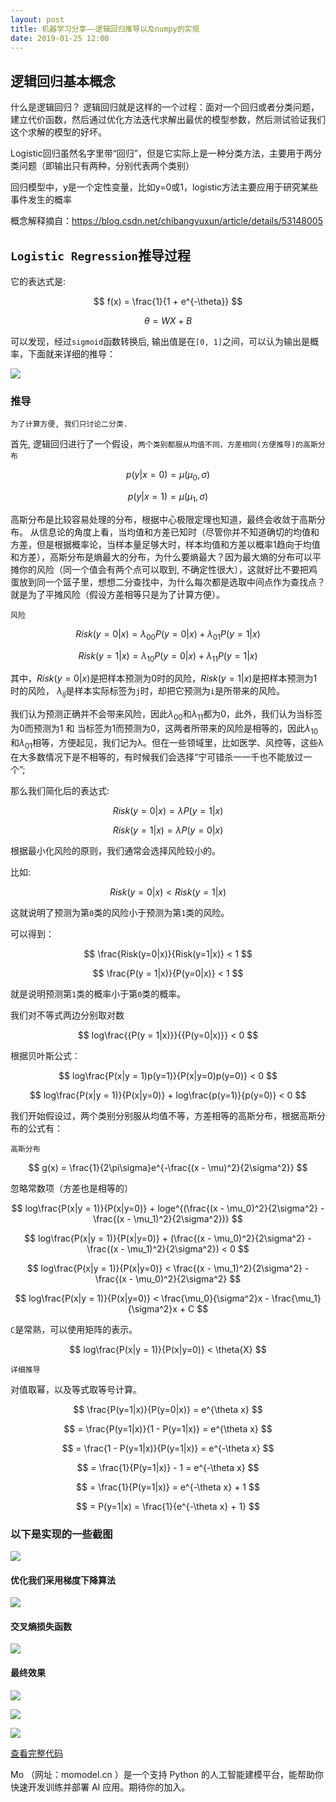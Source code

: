 ```yaml
---
layout: post
title: 机器学习分享——逻辑回归推导以及numpy的实现
date: 2019-01-25 12:00
---
```

## 逻辑回归基本概念
什么是逻辑回归？
逻辑回归就是这样的一个过程：面对一个回归或者分类问题，建立代价函数，然后通过优化方法迭代求解出最优的模型参数，然后测试验证我们这个求解的模型的好坏。

Logistic回归虽然名字里带“回归”，但是它实际上是一种分类方法，主要用于两分类问题（即输出只有两种，分别代表两个类别）

回归模型中，y是一个定性变量，比如y=0或1，logistic方法主要应用于研究某些事件发生的概率

概念解释摘自：https://blog.csdn.net/chibangyuxun/article/details/53148005 

## `Logistic Regression`推导过程

它的表达式是:

$$
    f(x) = \frac{1}{1 + e^{-\theta}}
$$

$$
    \theta = WX + B
$$

可以发现，经过`sigmoid`函数转换后, 输出值是在`[0, 1]`之间，可以认为输出是概率，下面就来详细的推导：

![](https://ws2.sinaimg.cn/large/006tNbRwly1fyl3hva4dtj30lh0d0taz.jpg)

### 推导

`为了计算方便, 我们只讨论二分类.`

首先, 逻辑回归进行了一个假设，`两个类别都服从均值不同，方差相同(方便推导)的高斯分布`

$$
    p(y|x=0) = \mu(\mu_0, \sigma)
$$

$$
    p(y|x=1) = \mu(\mu_1, \sigma)
$$

高斯分布是比较容易处理的分布，根据中心极限定理也知道，最终会收敛于高斯分布。
从信息论的角度上看，当均值和方差已知时（尽管你并不知道确切的均值和方差，但是根据概率论，当样本量足够大时，样本均值和方差以概率1趋向于均值和方差），高斯分布是熵最大的分布，为什么要熵最大？因为最大熵的分布可以平摊你的风险（同一个值会有两个点可以取到, 不确定性很大），这就好比不要把鸡蛋放到同一个篮子里，想想二分查找中，为什么每次都是选取中间点作为查找点？就是为了平摊风险（假设方差相等只是为了计算方便）。

`风险`

$$
    Risk(y=0|x) = \lambda_{00}P(y=0|x) + \lambda_{01}P(y = 1|x)
$$

$$
    Risk(y=1|x) = \lambda_{10}P(y=0|x) + \lambda_{11}P(y = 1|x)
$$

其中，$Risk(y=0|x)$是把样本预测为0时的风险，$Risk(y=1|x)$是把样本预测为1时的风险，
$λ_{ij}$是样本实际标签为`j`时，却把它预测为`i`是所带来的风险。

我们认为预测正确并不会带来风险，因此$λ_{00}$和$λ_{11}$都为0，此外，我们认为当标签为0而预测为1 和 当标签为1而预测为0，这两者所带来的风险是相等的，因此$λ_{10}$和$λ_{01}$相等，方便起见，我们记为λ。但在一些领域里，比如医学、风控等，这些λ在大多数情况下是不相等的，有时候我们会选择“宁可错杀一一千也不能放过一个”;

那么我们简化后的表达式:

$$
    Risk(y=0|x) = \lambda P(y = 1|x)
$$

$$
    Risk(y=1|x) = \lambda P(y=0|x)
$$

根据最小化风险的原则，我们通常会选择风险较小的。

比如:

$$
    Risk(y=0|x) < Risk(y=1|x)
$$

这就说明了预测为第`0`类的风险小于预测为第`1`类的风险。

可以得到：

$$
    \frac{Risk(y=0|x)}{Risk(y=1|x)} < 1
$$

$$
    \frac{P(y = 1|x)}{P(y=0|x)} < 1
$$

就是说明预测第`1`类的概率小于第`0`类的概率。

我们对不等式两边分别取对数

$$
    log\frac{{P(y = 1|x)}}{{P(y=0|x)}} < 0
$$

根据贝叶斯公式：

$$
    log\frac{P(x|y = 1)p(y=1)}{P(x|y=0)p(y=0)} < 0
$$

$$
    log\frac{P(x|y = 1)}{P(x|y=0)} + log\frac{p(y=1)}{p(y=0)} < 0
$$

我们开始假设过，两个类别分别服从均值不等，方差相等的高斯分布，根据高斯分布的公式有：

`高斯分布`

$$
    g(x) = \frac{1}{2\pi\sigma}e^{-\frac{(x - \mu)^2}{2\sigma^2}}
$$

忽略常数项（方差也是相等的）

$$
    log\frac{P(x|y = 1)}{P(x|y=0)} + loge^{(\frac{(x - \mu_0)^2}{2\sigma^2} - \frac{(x - \mu_1)^2}{2\sigma^2})}
$$

$$
    log\frac{P(x|y = 1)}{P(x|y=0)} + (\frac{(x - \mu_0)^2}{2\sigma^2} - \frac{(x - \mu_1)^2}{2\sigma^2}) < 0
$$

$$
    log\frac{P(x|y = 1)}{P(x|y=0)} < \frac{(x - \mu_1)^2}{2\sigma^2} - \frac{(x - \mu_0)^2}{2\sigma^2}
$$

$$
    log\frac{P(x|y = 1)}{P(x|y=0)} < \frac{\mu_0}{\sigma^2}x - \frac{\mu_1}{\sigma^2}x + C
$$

`C`是常熟，可以使用矩阵的表示。

$$
    log\frac{P(x|y = 1)}{P(x|y=0)} < \theta{X}
$$

`详细推导`

对值取幂，以及等式取等号计算。

$$
\frac{P(y=1|x)}{P(y=0|x)} = e^{\theta x}
$$

$$
= \frac{P(y=1|x)}{1 - P(y=1|x)} = e^{\theta x}
$$

$$
= \frac{1 - P(y=1|x)}{P(y=1|x)} = e^{-\theta x}
$$

$$
= \frac{1}{P(y=1|x)} - 1 = e^{-\theta x}
$$

$$
= \frac{1}{P(y=1|x)} = e^{-\theta x} + 1
$$

$$
= P(y=1|x) = \frac{1}{e^{-\theta x} + 1}
$$

### 以下是实现的一些截图

![](https://ws2.sinaimg.cn/large/006tNbRwly1fyl4q5h2fqj31wi0o8gps.jpg)

#### 优化我们采用梯度下降算法

![](https://ws2.sinaimg.cn/large/006tNbRwly1fyl4r1ihq6j31wi0tgwje.jpg)

#### 交叉熵损失函数

![](https://ws1.sinaimg.cn/large/006tNbRwly1fyl4rkv6eaj31ps0u0ahw.jpg)

#### 最终效果

![](https://ws2.sinaimg.cn/large/006tNbRwly1fyl4sh5k6tj31wo0ps7c3.jpg)

![](https://ws4.sinaimg.cn/large/006tNbRwly1fyl4spj22oj30zm0jq788.jpg)

![](https://ws2.sinaimg.cn/large/006tNbRwly1fyl4t4hr6gj311e0kgtbq.jpg)

[查看完整代码](http://www.momodel.cn:8899/#/workspace/5bde56be1afd9440a3063354?type=module)



Mo （网址：momodel.cn ）是一个支持 Python 的人工智能建模平台，能帮助你快速开发训练并部署 AI 应用。期待你的加入。
